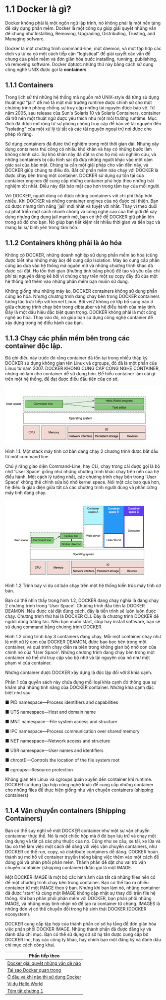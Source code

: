 # 1.1 Docker là gì?

Docker không phải là một ngôn ngữ lập trình, nó không phải là một nền tảng để xây dựng phần mềm. Docker là một công cụ giúp giải quyết những vấn đề chung như Installing, Removing, Upgrading, Distributing, Trusting, and Managing sofware.

Docker là một chương trình command-line, một daemon, và một tập hơp các dịch vụ từ xa có một cách tiếp cận "logistical" để giải quyết các vấn đề chung của phần mềm và đơn giản hóa bước installing, running, publishing, và removing software. Docker đạtược những thứ này bằng cách sử dụng công nghê UNIX được gọi là **containers**

## 1.1.1 Containers

Trong lịch sử thì những hệ thống mã nguồn mở UNIX-style đã từng sử dụng thuật ngữ "jail" để mô tả một môi trường runtime được chỉnh sử cho một chương trình phòng chống sự truy cập những tài nguyên được bảo vệ. Từ năm 2005, sau release của Sun's Solaris 10 và Solaris Containers, container đã trở nên một thuật ngữ được yêu thích như một môi trường runtime. Mục đích đã được mở rộng từ sự phòng chống truy cập để bảo vệ tài nguyên đến "isolating" của một xử lý từ tất cả các tài nguyên ngoại trừ nơi được cho phép rõ ràng.

Sử dụng containers đã được thử nghiệm trong một thời gian dài. Nhưng xây dựng containers thủ công có nhiều khó khăn và hay có những bước làm không chính xác. Sự khó khăn này đã đặt ra cho họ mộ vài nghiên cứu, và những containers bị cấu hình sai đã đưa những người khác vào một cảm giác sai của bảo mật. Chúng ta cần một giải pháp cho vấn đền này, và DOCKER giúp chúng ta điều đó. Bất cứ phần mềm nào chạy với DOCKER là được chạy bên trong một container. DOCKER sử dụng sự tồn tại của container engines để cung cấp những container phù hợp theo những trải nghiệm tốt nhất. Điều này đặt bảo mật cao hơn trong tầm tay của mỗi người.

Với DOCKER, người dùng có được những containers với chi phí thấp hơn nhiều. Khi DOCKER và những container engines của nó được cải thiện. Bạn có được nhưng tính năng 'jail' mới nhất và tuyệt vời nhất. Thay vì theo đuổi sự phát triển một cách nhanh chóng và công nghệ cao của thế giới để xây dựng nhưng ứng dụng jail mạnh mẽ, bạn có thể để DOCKER giữ phần lớn trong số đó cho bạn. Nó giúp bạn tiết kiệm rất nhiều thời gian và tiền bạc và mang lại sự bình yên trong tâm hồn.

## 1.1.2 Containers không phải là ảo hóa

Không có DOCKER, những doanh nghiệp sử dụng phần mềm ảo hóa (cũng được biết như những máy ảo) để cung cấp Isolation. Máy ảo cung cấp phần cứng ào dựa vào hệ thống mã nguồn mở và những chương trình khác đã được cài đặt. Họ tốn thời gian (thường tính bằng phút) để tạo và yêu cầu chi phí tài nguyên đáng kể bởi vì chúng chạy trên một sự copy đầy đủ của một hệ thống mở thêm vào những phần mềm bạn muốn sử dụng. 

Không giống như những máy ảo, DOCKER containers không sử dụng phần cứng ảo hóa. Nhưng chương trình đang chạy bên trong DOCKER containers tương tác trực tiếp với kernel Linux. Bởi vei2 không có lớp bổ sung nào ở giữa chương trình chạy bên trong cibtauber và hệ điều hành của máy tính. Đây là một dấu hiệu đặc biệt quan trọng. DOCKER không phải là một công nghệ ảo hóa. Thay vào đó, nó giúp bạn sử dụng công nghệ container để xây dựng trong hệ điều hành của bạn.

## 1.1.3 Chạy các phần mềm bên trong các container độc lập.

Đã ghi điều này trước đó rằng container đã tồn tại trong nhiều thập kỷ. DOCKER sử dụng không gian tên Linux và cgroups, đó đã là một phần của Linux từ năm 2007. DOCKER KHÔNG CUNG CẤP CÔNG NGHỆ CONTAINER, nhưng nó làm cho container dễ sử dụng hơn. Để hiểu container làm cái gì trên một hệ thống, để đạt được điều đầu tiên của cơ sở.

![](https://github.com/vuongmao/docker-in-action-vn/blob/master/asset/1.1.3-image-1.png)

Hình 1.1. Một stack máy tính cơ bản đang chạy 2 chương trình được bắt đầu từ môt command line.

Chú ý rằng giao diện Command-Line, hay CLI, chạy trong cái được gọi là bộ nhớ 'User Space' giống như những chương trình khác chạy trên nền của hệ điều hành. Một cách lý tưởng nhất, các chương trình chạy bên trong 'User Space' không thể chỉnh sửa bộ nhớ kernel space. Nói một các bao quá hơn, hệ điều là giao diện giữa tất cả các chương trình người dùng và phần cứng máy tính đang chạy.

![](https://github.com/vuongmao/docker-in-action-vn/blob/master/asset/1.1.3-image-2.png)

Hình 1.2 Trình bày ví dụ cơ bản chạy trên một hệ thống kiến trúc máy tính cơ bản.

Bạn có thể nhìn thấy trong hình 1.2, DOCKER đang chạy nghĩa là đang chạy 2 chương trình trong 'User Space'. Chương trình đầu tiên là DOCKER DEAMON. Nếu được cài đặt đúng cách, đây là tiến trình sẽ luôn luôn được chạy. Chương trình thứ hai là DOCKER CLI. Đây là chương trình DOCKER để người dùng tương tác. Nếu bạn muốn start, stop hay install software, bạn sẽ sử dụng command bằng chương trình DOCKER.

Hình 1.2 cũng trình bày 3 containers đang chạy. Mỗi một container chạy như là một xử lý con của DOCKER DEAMON, được bao bọc bên trong một container, và quá trình chạy diễn ra biên trong không gian bộ nhớ con của chính nó của 'User Space'. Những chương trình đang chạy bên trong một container có thể chỉ truy cập vào bộ nhớ và tài nguyên của nó như một phạm vi của container.

Những container được DOCKER xây dựng là độc lập đối với 8 khía cạnh. 

Phần 1 của quyển sách này chứa đựng mỗi loại khía cạnh đó thông qua sự khám phá những tính năng của DOCKER container. Những khía cạnh đặc biệt như sau:

■ PID namespace—Process identifiers and capabilities

■ UTS namespace—Host and domain name

■ MNT namespace—File system access and structure

■ IPC namespace—Process communication over shared memory

■ NET namespace—Network access and structure

■ USR namespace—User names and identifiers

■ chroot()—Controls the location of the file system root

■ cgroups—Resource protection

Không gian tên Linux và cgroups quán xuyến đến container khi runtime. DOCKER sử dụng tập hợp công nghệ khác để cung cấp những container cho những files để thực hiện giống như vận chuyển containers (shipping containers)

## 1.1.4 Vận chuyển containers (Shipping Containers)

Bạn có thể suy nghĩ về một DOCKER container như một sự vận chuyển containner thực thế. Nó là một chiếc hộp mà ở đó bạn lưu trữ và chạy một ứng dụng và tất cả các phụ thuộc của nó. Cũng như xe cẩu, xe tải, xe lữa và tàu có thể làm việc một cách dễ dàng với việc vận chuyển containers, như DOCKER có thể run, copy, và distribute containers dễ dàng. DOCKER hoàn thành sự mơ hồ về container truyền thống bằng việc thêm vào một cách để đóng gói và phân phối phần mềm. Thành phần để đặt cho vai trò vận chuyển container (shipping container) được gọi là một IMAGE.

Một DOCKER IMAGE là một bộ các hình ảnh của tất cả những files nên có để một chương trình chạy bên trong container. Bạn có thể tạo ra nhiều container từ một IMAGE theo ý bạn. Nhưng khi bạn làm nó, những container đã được 'start' từ cùng một IMAGE không cập nhật sự thay đổi trên file hệ thống. Khi bạn phân phối phần mềm với DOCKER, bạn phân phối những IMAGE, và những máy tính nhận nó để tạo ra container từ chúng. IMAGES là những đơn vị có thể chuyển đổi trong hệ sinh thái DOCKER (DOCKER ecosystem).

DOCKER cung cấp tập hợp của thành phần cơ sở hạ tầng để đơn giản hóa việc phân phối DOCKER IMAGE. Những thành phần đã được đăng ký và đánh dấu chỉ mục. Bạn có thể sử dụng cơ sở hạ tần được cung cấp bở DOCKER Inc, hay các công ty khác, hay chính bạn một đăng ký và đánh dấu chỉ mục cách công khai.

| Phần tiếp theo                      |
| ----------------------------------- |
| [Docker giải quyết những vấn đề nào](https://github.com/vuongmao/docker-in-action-vn/blob/master/1.2.what-problems-does-docker-solve.md#12-docker-gi%E1%BA%A3i-quy%E1%BA%BFt-nh%E1%BB%AFng-v%E1%BA%A5n-%C4%91%E1%BB%81-g%C3%AC) |
| [Tại sao Docker quan trọng](https://github.com/vuongmao/docker-in-action-vn/blob/master/1.3.why-is-docker-important.md#t%E1%BA%A1i-sao-docker-l%E1%BA%A1i-quan-tr%E1%BB%8Dng) |
| [Ở đâu và khi nào thì sử dụng Docker](https://github.com/vuongmao/docker-in-action-vn/blob/master/1.4.where-and-when-to-use-docker.md#%E1%BB%9F-%C4%91%C3%A2u-v%C3%A0-khi-n%C3%A0o-th%C3%AC-s%E1%BB%AD-d%E1%BB%A5ng-docker) |
| [Ví dụ Hello World](https://github.com/vuongmao/docker-in-action-vn/blob/master/1.5.example-hello-world.md#v%C3%AD-d%E1%BB%A5-hello-world) |
| [Tóm tắt chương 1](https://github.com/vuongmao/docker-in-action-vn/blob/master/1.6.Summary.md#t%C3%B3m-t%E1%BA%AFt) |
